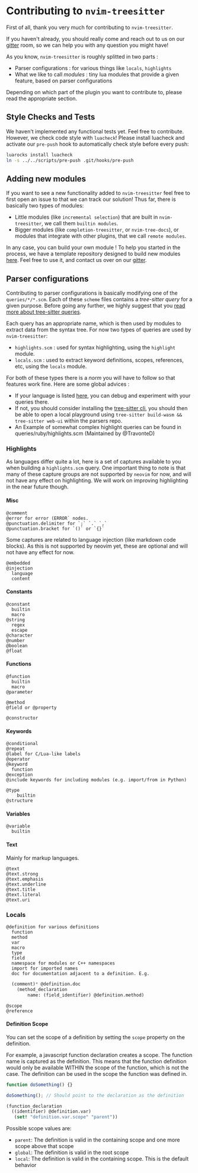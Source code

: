 # Contributing to `nvim-treesitter`

First of all, thank you very much for contributing to `nvim-treesitter`.

If you haven't already, you should really come and reach out to us on our [gitter](https://gitter.im/nvim-treesitter/community?utm_source=share-link&utm_medium=link&utm_campaign=share-link)
room, so we can help you with any question you might have!

As you know, `nvim-treesitter` is roughly splitted in two parts :

- Parser configurations : for various things like `locals`, `highlights`
- What we like to call *modules* : tiny lua modules that provide a given feature, based on parser configurations

Depending on which part of the plugin you want to contribute to, please read the appropriate section.

## Style Checks and Tests

We haven't implemented any functional tests yet. Feel free to contribute.
However, we check code style with `luacheck`!
Please install luacheck and activate our `pre-push` hook to automatically check style before
every push:

```bash
luarocks install luacheck
ln -s ../../scripts/pre-push .git/hooks/pre-push
```

## Adding new modules

If you want to see a new functionality added to `nvim-treesitter` feel free to first open an issue
to that we can track our solution!
Thus far, there is basically two types of modules:

- Little modules (like `incremental selection`) that are built in `nvim-treesitter`, we call them
  `builtin modules`.
- Bigger modules (like `completion-treesitter`, or `nvim-tree-docs`), or modules that integrate
  with other plugins, that we call `remote modules`.

In any case, you can build your own module ! To help you started in the process, we have a template
repository designed to build new modules [here](https://github.com/nvim-treesitter/module-template).
Feel free to use it, and contact us over on our
[gitter](https://gitter.im/nvim-treesitter/community?utm_source=share-link&utm_medium=link&utm_campaign=share-link).

## Parser configurations

Contributing to parser configurations is basically modifying one of the `queries/*/*.scm`.
Each of these `scheme` files contains a *tree-sitter query* for a given purpose.
Before going any further, we highly suggest that you [read more about tree-sitter queries](https://tree-sitter.github.io/tree-sitter/using-parsers#pattern-matching-with-queries).

Each query has an appropriate name, which is then used by modules to extract data from the syntax tree.
For now two types of queries are used by `nvim-treesitter`:

- `highlights.scm` : used for syntax highlighting, using the `highlight` module.
- `locals.scm` : used to extract keyword definitions, scopes, references, etc, using the `locals` module.

For both of these types there is a *norm* you will have to follow so that features work fine.
Here are some global advices :

- If your language is listed [here](https://tree-sitter.github.io/tree-sitter/using-parsers#pattern-matching-with-queries),
  you can debug and experiment with your queries there.
- If not, you should consider installing the [tree-sitter cli](https://github.com/tree-sitter/tree-sitter/tree/master/cli),
  you should then be able to open a local playground using `tree-sitter build-wasm && tree-sitter web-ui` within the
  parsers repo.
- An Example of somewhat complex highlight queries can be found in queries/ruby/highlights.scm (Maintained by @TravonteD)

### Highlights

As languages differ quite a lot, here is a set of captures available to you when building a `highlights.scm` query.
One important thing to note is that many of these capture groups are not supported by `neovim` for now, and will not have any
effect on highlighting. We will work on improving highlighting in the near future though.

#### Misc

```
@comment
@error for error (ERROR` nodes.
@punctuation.delimiter for `;` `.` `,`
@punctuation.bracket for `()` or `{}`
```

Some captures are related to language injection (like markdown code blocks). As this is not supported by neovim yet, these
are optional and will not have any effect for now.

```
@embedded
@injection
  language
  content
```

#### Constants

```
@constant
  builtin
  macro
@string
  regex
  escape
@character
@number
@boolean
@float
```

#### Functions

```
@function
  builtin
  macro
@parameter

@method
@field or @property

@constructor
```

#### Keywords

```
@conditional
@repeat
@label for C/Lua-like labels
@operator
@keyword
  function
@exception
@include keywords for including modules (e.g. import/from in Python)

@type
    builtin
@structure
```

#### Variables
```
@variable
  builtin
```

#### Text

Mainly for markup languages.

```
@text
@text.strong
@text.emphasis
@text.underline
@text.title
@text.literal
@text.uri
```

### Locals
```
@definition for various definitions
  function
  method
  var
  macro
  type
  field
  namespace for modules or C++ namespaces
  import for imported names
  doc for documentation adjacent to a definition. E.g.
```

```scheme
  (comment)* @definition.doc
    (method_declaration
        name: (field_identifier) @definition.method)
```

```
@scope
@reference
```

#### Definition Scope

You can set the scope of a definition by setting the `scope` property on the definition.

For example, a javascript function declaration creates a scope. The function name is captured as the definition.
This means that the function definition would only be available WITHIN the scope of the function, which is not the case.
The definition can be used in the scope the function was defined in.

```javascript
function doSomething() {}

doSomething(); // Should point to the declaration as the definition
```

```scheme
(function_declaration
  ((identifier) @definition.var)
   (set! "definition.var.scope" "parent"))
```

Possible scope values are:

- `parent`: The definition is valid in the containing scope and one more scope above that scope
- `global`: The definition is valid in the root scope
- `local`: The definition is valid in the containing scope. This is the default behavior


